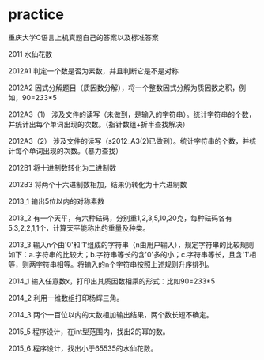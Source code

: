 # practice

重庆大学C语言上机真题自己的答案以及标准答案

2011 水仙花数

2012A1  判定一个数是否为素数，并且判断它是不是对称

2012A2  因式分解题目（质因数分解），将一个整数因式分解为质因数之积，例如，90=2*3*3*5

2012A3（1） 涉及文件的读写（未做到，是输入的字符串）。统计字符串的个数，并统计出每个单词出现的次数。（指针数组+折半查找解决）

2012A3（2） 涉及文件的读写（s2012_A3(2)已做到）。统计字符串的个数，并统计每个单词出现的次数。（暴力查找）

2012B1 将十进制数转化为二进制数

2012B3 将两个十六进制数相加，结果仍转化为十六进制数

2013_1 输出5位以内的对称素数

2013_2 有一个天平，有六种砝码，分别重1,2,3,5,10,20克，每种砝码各有5,3,2,2,1,1个，计算天平能称出的重量及种类。

2013_3 输入n个由'0'和'1'组成的字符串（n由用户输入），规定字符串的比较规则如下：a.字符串的比较大；b.字符串等长的含'0'多的小；c.字符串等长，且含'1'相等，则两字符串相等。将输入的n个字符串按照上述规则升序排列。

2014_1 输入任意数x，打印出其质因数相乘的形式：比如90=2*3*3*5

2014_2 利用一维数组打印杨辉三角。

2014_3 两个一百位以内的大数相加输出结果，两个数长短不确定。

2015_5 程序设计，在int型范围内，找出2的幂的数。

2015_6 程序设计，找出小于65535的水仙花数。
